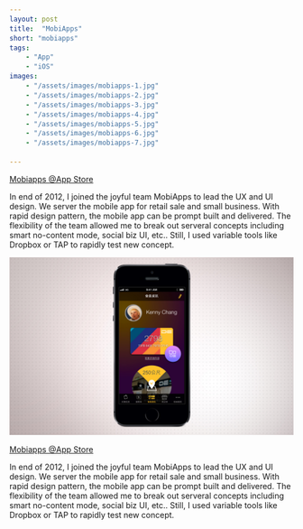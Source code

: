 ```yaml
---
layout: post
title:  "MobiApps"
short: "mobiapps"
tags:
    - "App"
    - "iOS"
images: 
    - "/assets/images/mobiapps-1.jpg"
    - "/assets/images/mobiapps-2.jpg"
    - "/assets/images/mobiapps-3.jpg"
    - "/assets/images/mobiapps-4.jpg"
    - "/assets/images/mobiapps-5.jpg"
    - "/assets/images/mobiapps-6.jpg"
    - "/assets/images/mobiapps-7.jpg"

---
```

[Mobiapps @App Store](https://itunes.apple.com/tw/app/ding-hao/id577065907?mt=8)

In end of 2012, I joined the joyful team MobiApps to lead the UX and UI design. We server the mobile app for retail sale and small business. With rapid design pattern, the mobile app can be prompt built and delivered. The flexibility of the team allowed me to break out serveral concepts including smart no-content mode, social biz UI, etc.. Still, I used variable tools like Dropbox or TAP to rapidly test new concept.

<!--more-->
![MobiApps](/assets/images/mobiapps-1.jpg)

[Mobiapps @App Store](https://itunes.apple.com/tw/app/ding-hao/id577065907?mt=8)

In end of 2012, I joined the joyful team MobiApps to lead the UX and UI design. We server the mobile app for retail sale and small business. With rapid design pattern, the mobile app can be prompt built and delivered. The flexibility of the team allowed me to break out serveral concepts including smart no-content mode, social biz UI, etc.. Still, I used variable tools like Dropbox or TAP to rapidly test new concept.